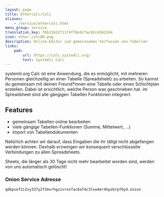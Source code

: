 ```yaml
---
layout: page
title: Ethercalc/Calc
aliases:
    - /service/ethercalc.html
menu_group: service
translation_key: f6b11622f11f4f76e9cfac82ce542164
icon: ether_calc80.png
description: Online-Editor zum gemeinsamen Verfassen von Tabellen
links:
    pad:
        url: https://calc.systemli.org/
        text: Systemli Calc
---
```

systemli.org Calc ist eine Anwendung, die es ermöglicht, mit mehreren Personen gleichzeitig an einer Tabelle (Spreadsheet) zu arbeiten. So kannst du gemeinsam mit deinen Freund*innen eine Tabelle oder einen Schichtplan erstellen. Dabei ist ersichtlich, welche Person was geschrieben hat. im Spreadsheet sind alle gängigen Tabellen Funktionen integriert.

## Features

* gemeinsam Tabellen online bearbeiten
* viele gängige Tabellen-Funktionen (Summe, Mittelwert, ...)
* Import von Tabellendokumenten

Natürlich achten wir darauf, dass Eingaben die ihr tätigt nicht abgefangen werden können. Deshalb erzwingen wir konsequent verschlüsselte Verbindungen zu allen Spreadsheets.

Sheets, die länger als 30 Tage nicht mehr bearbeitet worden sind, werden von uns automatisch gelöscht!

### Onion Service Adresse

```
qdkpsef2i2vy337y2f3mvrhgzzvrosfac6af4c3lvw4er4hpzbrpf6yd.onion
```
